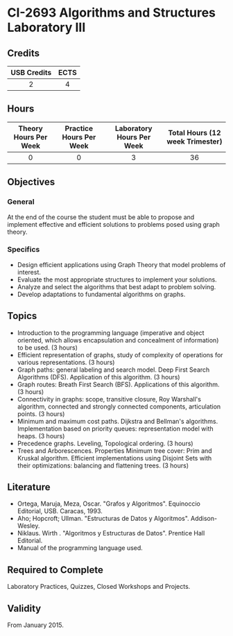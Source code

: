# CI-2693 Algorithms and Structures Laboratory III

## Credits

| USB Credits | ECTS |
|:-----------:|:----:|
|      2      |   4  |

## Hours

| Theory Hours Per Week | Practice Hours Per Week | Laboratory Hours Per Week | Total Hours (12 week Trimester) |
|:---------------------:|:-----------------------:|:-------------------------:|:-------------------------------:|
|           0           |            0            |             3             |                36               |

## Objectives

### General

At the end of the course the student must be able to propose and implement effective and efficient solutions to problems posed using graph theory.

### Specifics

* Design efficient applications using Graph Theory that model problems of interest.
* Evaluate the most appropriate structures to implement your solutions.
* Analyze and select the algorithms that best adapt to problem solving.
* Develop adaptations to fundamental algorithms on graphs.

## Topics

* Introduction to the programming language (imperative and object oriented, which allows encapsulation and concealment of information) to be used. (3 hours)
* Efficient representation of graphs, study of complexity of operations for various representations. (3 hours)
* Graph paths: general labeling and search model. Deep First Search Algorithms (DFS). Application of this algorithm. (3 hours)
* Graph routes: Breath First Search (BFS). Applications of this algorithm. (3 hours)
* Connectivity in graphs: scope, transitive closure, Roy Warshall's algorithm, connected and strongly connected components, articulation points. (3 hours)
* Minimum and maximum cost paths. Dijkstra and Bellman's algorithms. Implementation based on priority queues: representation model with heaps. (3 hours)
* Precedence graphs. Leveling, Topological ordering. (3 hours)
* Trees and Arborescences. Properties Minimum tree cover: Prim and Kruskal algorithm. Efficient implementations using Disjoint Sets with their optimizations: balancing and flattening trees. (3 hours)

## Literature

* Ortega, Maruja, Meza, Oscar. "Grafos y Algoritmos". Equinoccio Editorial, USB. Caracas, 1993.
* Aho; Hopcroft; Ullman. "Estructuras de Datos y Algoritmos". Addison-Wesley.
* Niklaus. Wirth . "Algoritmos y Estructuras de Datos". Prentice Hall Editorial.
* Manual of the programming language used.

## Required to Complete

Laboratory Practices, Quizzes, Closed Workshops and Projects.

## Validity

From January 2015.
